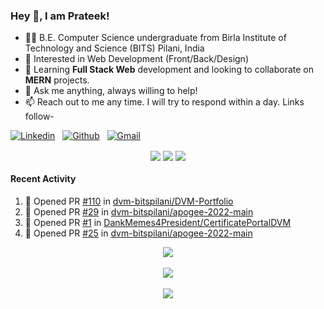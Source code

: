 ### Hey 👋, I am Prateek!
- 👨‍🎓 B.E. Computer Science undergraduate from Birla Institute of Technology and Science (BITS) Pilani, India
- 💖 Interested in Web Development (Front/Back/Design)
- 🌱 Learning **Full Stack Web** development and looking to collaborate on **MERN** projects.
- 💬 Ask me anything, always willing to help!
- 📫 Reach out to me any time. I will try to respond within a day. Links follow-

<!-- Connection Links -->
[![Linkedin](https://img.shields.io/badge/-LinkedIn-blue?style=flat&logo=Linkedin&logoColor=white)](https://www.linkedin.com/in/prateek-kashyap-770647226/)&nbsp;&nbsp;
[![Github](https://img.shields.io/badge/-Github-000?style=flat&logo=Github&logoColor=white)](https://github.com/bit-by-bits)&nbsp;&nbsp;
[![Gmail](https://img.shields.io/badge/-Gmail-c14438?style=flat&logo=Gmail&logoColor=white)](mailto:kashyapprateek13@gmail.com)

<!-- User Stats -->
<p align="center">
  <img align="center" src="https://badges.pufler.dev/years/bit-by-bits" />  
  <img align="center" src="https://visitor-badge.laobi.icu/badge?page_id=bit-by-bits.visitor-badge" />
  <img align="center" src="https://badges.pufler.dev/repos/bit-by-bits" />  
</p>

#### Recent Activity

<!--START_SECTION:activity-->
1. 💪 Opened PR [#110](https://github.com/dvm-bitspilani/DVM-Portfolio/pull/110) in [dvm-bitspilani/DVM-Portfolio](https://github.com/dvm-bitspilani/DVM-Portfolio)
2. 💪 Opened PR [#29](https://github.com/dvm-bitspilani/apogee-2022-main/pull/29) in [dvm-bitspilani/apogee-2022-main](https://github.com/dvm-bitspilani/apogee-2022-main)
3. 💪 Opened PR [#1](https://github.com/DankMemes4President/CertificatePortalDVM/pull/1) in [DankMemes4President/CertificatePortalDVM](https://github.com/DankMemes4President/CertificatePortalDVM)
4. 💪 Opened PR [#25](https://github.com/dvm-bitspilani/apogee-2022-main/pull/25) in [dvm-bitspilani/apogee-2022-main](https://github.com/dvm-bitspilani/apogee-2022-main)
<!--END_SECTION:activity-->

<!-- Coding Stats -->
<p align="center">
  <img align="center" src="https://github-readme-stats.vercel.app/api?username=bit-by-bits&show_icons=true&theme=dark" /> <br><br>
  <img align="center" src="https://github-readme-streak-stats.herokuapp.com/?user=bit-by-bits&theme=dark" /> <br><br>
  <img align="center" src="https://github-readme-stats.vercel.app/api/wakatime?username=bit_by_bits&layout=compact&theme=dark" />  
</p>
